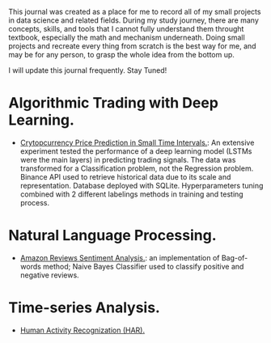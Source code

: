 This journal was created as a place for me to record all of my small projects in data science and related fields. During my study journey, there are many concepts, skills, and tools that I cannot fully understand them throught textbook, especially the math and mechanism underneath. Doing small projects and recreate every thing from scratch is the best way for me, and may be for any person, to grasp the whole idea from the bottom up.<br>

I will update this journal frequently. Stay Tuned!<br>

# Algorithmic Trading with Deep Learning.
- [Crytopcurrency Price Prediction in Small Time Intervals.](https://github.com/ba-luan/data_science_journal/tree/main/Crytopcurrency%20Price%20Prediction%20in%20Small%20Time%20Intervals): An extensive experiment tested the performance of a deep learning model (LSTMs were the main layers) in predicting trading signals. The data was transformed for a Classification problem, not the Regression problem. Binance API used to retrieve historical data due to its scale and representation. Database deployed with SQLite. Hyperparameters tuning combined with 2 different labelings methods in training and testing process. 

# Natural Language Processing.
- [Amazon Reviews Sentiment Analysis.](https://github.com/ba-luan/data_science_journal/blob/main/Amazon%20Reviews%20Sentiment%20Analysis/main_code.ipynb): an implementation of Bag-of-words method; Naive Bayes Classifier used to classify positive and negative reviews.

# Time-series Analysis.
- [Human Activity Recognization (HAR).](https://github.com/ba-luan/data_science_journal/tree/main/Human%20Activity%20Recognization%20(HAR))
